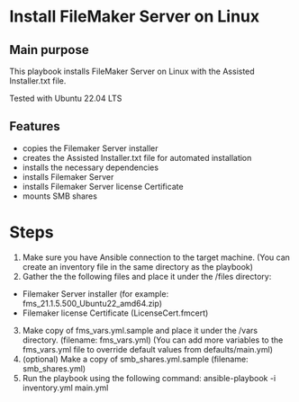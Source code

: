 # Install FileMaker Server on Linux

## Main purpose
This playbook installs FileMaker Server on Linux with the Assisted Installer.txt file.

Tested with Ubuntu 22.04 LTS

## Features
- copies the Filemaker Server installer
- creates the Assisted Installer.txt file for automated installation
- installs the necessary dependencies
- installs Filemaker Server
- installs Filemaker Server license Certificate
- mounts SMB shares

# Steps

1. Make sure you have Ansible connection to the target machine.
(You can create an inventory file in the same directory as the playbook)
2. Gather the the following files and place it under the /files directory:
  - Filemaker Server installer (for example: fms_21.1.5.500_Ubuntu22_amd64.zip)
  - Filemaker license Certificate (LicenseCert.fmcert)
3. Make copy of fms_vars.yml.sample and place it under the /vars directory. (filename: fms_vars.yml)
(You can add more variables to the fms_vars.yml file to override default values from defaults/main.yml)
4. (optional) Make a copy of smb_shares.yml.sample (filename: smb_shares.yml)
5. Run the playbook using the following command:
  ansible-playbook -i inventory.yml main.yml
